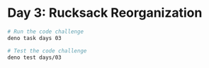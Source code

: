 # Day 3: Rucksack Reorganization

```sh
# Run the code challenge
deno task days 03

# Test the code challenge
deno test days/03
```
